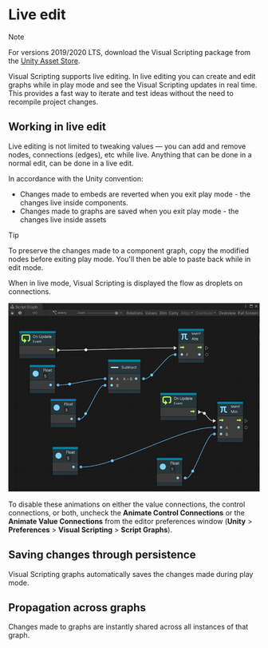 ﻿# Live edit

> [!NOTE]
> For versions 2019/2020 LTS, download the Visual Scripting package from the [Unity Asset Store](https://assetstore.unity.com/packages/tools/visual-bolt-163802).

Visual Scripting supports live editing. In live editing you can create and edit graphs while in play mode and see the Visual Scripting updates in real time. This provides a fast way to iterate and test ideas without the need to recompile project changes.

## Working in live edit

Live editing is not limited to tweaking values — you can add and remove nodes, connections (edges), etc while live. Anything that can be done in a normal edit, can be done in a live edit.

In accordance with the Unity convention:

 *  Changes made to embeds are reverted when you exit play mode - the changes live inside components.
 * Changes made to graphs are saved when you exit play mode - the changes live inside assets

> [!TIP]
> To preserve the changes made to a component graph, copy the modified nodes before exiting play mode. You'll then be able to paste back while in edit mode.

When in live mode, Visual Scripting is displayed the flow as droplets on connections.

![](images/vs-live-editing-droplets.png)

To disable these animations on either the value connections, the control connections, or both,  uncheck the **Animate Control Connections** or the **Animate Value Connections** from the editor preferences window (**Unity** > **Preferences** > **Visual Scripting** > **Script Graphs**).

## Saving changes through persistence

Visual Scripting graphs automatically saves the changes made during play mode.

## Propagation across graphs

Changes made to graphs are instantly shared across all instances of that graph.
